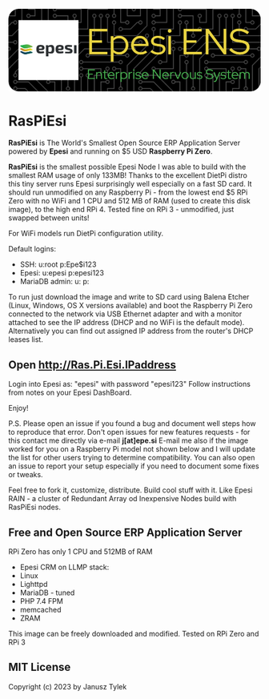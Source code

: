 ![Header](./epesi-github-header-image.png)

# RasPiEsi

**RasPiEsi** is The World's Smallest Open Source ERP Application Server powered by **Epesi** and running on $5 USD **Raspberry Pi Zero**.

**RasPiEsi** is the smallest possible Epesi Node I was able to build with the smallest RAM usage of only 133MB!
Thanks to the excellent DietPi distro this tiny server runs Epesi surprisingly well especially on a fast SD card.
It should run unmodified on any Raspberry Pi - from the lowest end $5 RPi Zero with no WiFi and 1 CPU and 512 MB of RAM (used to create this disk image), to the high end RPi 4. Tested fine on RPi 3 - unmodified, just swapped between units!

For WiFi models run DietPi configuration utility.

Default logins:
- SSH: u:root p:Epe$i123
- Epesi: u:epesi p:epesi123
- MariaDB admin: u: p:

To run just download the image and write to SD card using Balena Etcher (Linux, Windows, OS X versions available) and boot the Raspberry Pi Zero connected to the network via USB Ethernet adapter and with a monitor attached to see the IP address (DHCP and no WiFi is the default mode). Alternatively you can find out assigned IP address from the router's DHCP leases list.

## Open **http://Ras.Pi.Esi.IPaddress**
Login into Epesi as: "epesi" with password "epesi123"
Follow instructions from notes on your Epesi DashBoard.

Enjoy!

P.S. Please open an issue if you found a bug and document well steps how to reproduce that error.
Don't open issues for new features requests - for this contact me directly via e-mail **j[at]epe.si**
E-mail me also if the image worked for you on a Raspberry Pi model not shown below and I will update the list for other users trying to determine compatibility. You can also open an issue to report your setup especially if you need to document some fixes or tweaks.

Feel free to fork it, customize, distribute. Build cool stuff with it. Like Epesi RAIN - a cluster of Redundant Array od Inexpensive Nodes build with RasPiEsi nodes.

## Free and Open Source ERP Application Server
RPi Zero has only 1 CPU and 512MB of RAM
- Epesi CRM on LLMP stack:
- Linux 
- Lighttpd
- MariaDB - tuned
- PHP 7.4 FPM
- memcached
- ZRAM

This image can be freely downloaded and modified.
Tested on RPi Zero and RPi 3

## MIT License
Copyright (c) 2023 by Janusz Tylek
